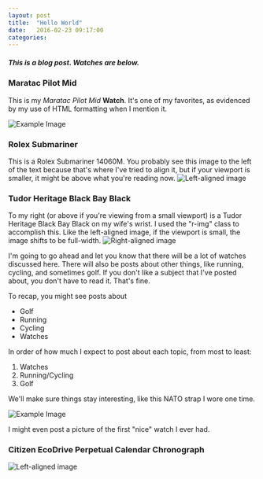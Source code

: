 ```yaml
---
layout: post
title:  "Hello World"
date:   2016-02-23 09:17:00
categories:
---
```


##### This is a blog post. Watches are below.

### Maratac Pilot Mid

This is my _Maratac_ _Pilot_ _Mid_ **Watch**. It's one of my favorites, as evidenced by my use of HTML formatting when I mention it.

![Example Image](/assets/images/Maratac-Pilot-Mid-wrist.jpg "Example Image") 

### Rolex Submariner 
This is a Rolex Submariner 14060M. You probably see this image to the left of the text because that's where I've tried to align it, but if your viewport is smaller, it might be above what you're reading now.
<img src="/assets/images/14060M_wrist.jpg" alt="Left-aligned image" class="l-img"> 


### Tudor Heritage Black Bay Black
To my right (or above if you're viewing from a small viewport) is a Tudor Heritage Black Bay Black on my wife's wrist. I used the "r-img" class to accomplish this. Like the left-aligned image, if the viewport is small, the image shifts to be full-width.
<img src="/assets/images/Heritage_Black_Bay_wrist.jpg" alt="Right-aligned image" class="r-img">


I'm going to go ahead and let you know that there will be a lot of watches discussed here. There will also be posts about other things, like running, cycling, and sometimes golf. If you don't like a subject that I've posted about, you don't have to read it. That's fine.

To recap, you might see posts about

- Golf
- Running
- Cycling
- Watches

In order of how much I expect to post about each topic, from most to least:

1. Watches
2. Running/Cycling
3. Golf

We'll make sure things stay interesting, like this NATO strap I wore one time.

![Example Image](/assets/images/14060M_on_Nato_wrist.jpg "Example Image") 

I might even post a picture of the first "nice" watch I ever had.

### Citizen EcoDrive Perpetual Calendar Chronograph
<img src="/assets/images/Citizen_EcoDrive_PP.jpg" alt="Left-aligned image" class="l-img">

